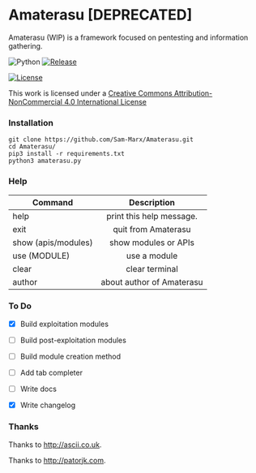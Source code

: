 # Amaterasu [DEPRECATED]
Amaterasu (WIP) is a framework focused on pentesting and information gathering.

![Python](https://img.shields.io/badge/python-3.4%2B-brightgreen.svg) [![Release](https://img.shields.io/badge/release-v1.6-blue.svg)](https://github.com/Sam-Marx/Amaterasu/releases)

[![License](https://i.creativecommons.org/l/by-nc/4.0/88x31.png)](http://creativecommons.org/licenses/by-nc/4.0/)

This work is licensed under a <a rel="license" href="http://creativecommons.org/licenses/by-nc/4.0/">Creative Commons Attribution-NonCommercial 4.0 International License</a>

### Installation
```
git clone https://github.com/Sam-Marx/Amaterasu.git
cd Amaterasu/
pip3 install -r requirements.txt
python3 amaterasu.py
```

### Help
| Command       | Description   |
| ------------- |:-------------:|
| help          | print this help message. |
| exit          | quit from Amaterasu      |
| show (apis/modules) 	| show modules or APIs      |
| use (MODULE) 	| use a module      |
| clear			| clear terminal	|
| author		| about author of Amaterasu |

### To Do

- [x] Build exploitation modules

- [ ] Build post-exploitation modules

- [ ] Build module creation method

- [ ] Add tab completer

- [ ] Write docs

- [x] Write changelog

### Thanks
Thanks to http://ascii.co.uk.

Thanks to http://patorjk.com.
